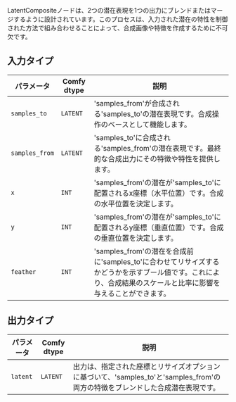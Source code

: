 
LatentCompositeノードは、2つの潜在表現を1つの出力にブレンドまたはマージするように設計されています。このプロセスは、入力された潜在の特性を制御された方法で組み合わせることによって、合成画像や特徴を作成するために不可欠です。

## 入力タイプ

| パラメータ    | Comfy dtype | 説明 |
|--------------|-------------|-------------|
| `samples_to` | `LATENT`    | 'samples_from'が合成される'samples_to'の潜在表現です。合成操作のベースとして機能します。 |
| `samples_from` | `LATENT` | 'samples_to'に合成される'samples_from'の潜在表現です。最終的な合成出力にその特徴や特性を提供します。 |
| `x`          | `INT`      | 'samples_from'の潜在が'samples_to'に配置されるx座標（水平位置）です。合成の水平位置を決定します。 |
| `y`          | `INT`      | 'samples_from'の潜在が'samples_to'に配置されるy座標（垂直位置）です。合成の垂直位置を決定します。 |
| `feather`    | `INT`      | 'samples_from'の潜在を合成前に'samples_to'に合わせてリサイズするかどうかを示すブール値です。これにより、合成結果のスケールと比率に影響を与えることができます。 |

## 出力タイプ

| パラメータ | Comfy dtype | 説明 |
|-----------|-------------|-------------|
| `latent`  | `LATENT`    | 出力は、指定された座標とリサイズオプションに基づいて、'samples_to'と'samples_from'の両方の特徴をブレンドした合成潜在表現です。 |
